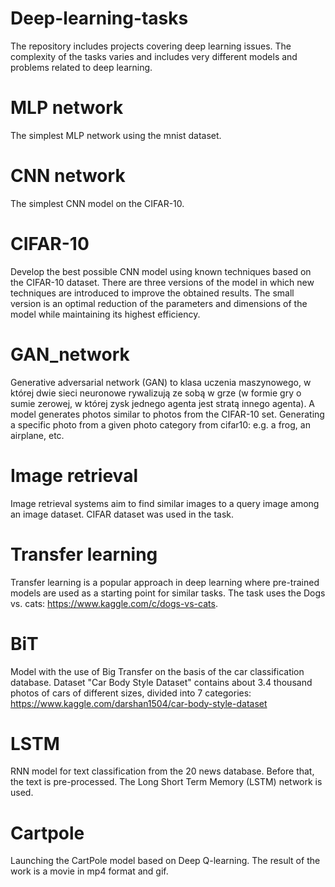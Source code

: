 # Deep-learning-tasks

The repository includes projects covering deep learning issues. The complexity of the tasks varies and includes very different models and problems related to deep learning.

# MLP network

The simplest MLP network using the mnist dataset.

# CNN network

The simplest CNN model on the CIFAR-10.

# CIFAR-10

Develop the best possible CNN model using known techniques based on the CIFAR-10 dataset. There are three versions of the model in which new techniques are introduced to improve the obtained results. The small version is an optimal reduction of the parameters and dimensions of the model while maintaining its highest efficiency. 

# GAN_network

Generative adversarial network (GAN) to klasa uczenia maszynowego, w której dwie sieci neuronowe rywalizują ze sobą w grze (w formie gry o sumie zerowej, w której zysk jednego agenta jest stratą innego agenta). A model generates photos similar to photos from the CIFAR-10 set. Generating a specific photo from a given photo category from cifar10: e.g. a frog, an airplane, etc.

# Image retrieval

Image retrieval systems aim to find similar images to a query image among an image dataset. CIFAR dataset was used in the task.

# Transfer learning

Transfer learning is a popular approach in deep learning where pre-trained models are used as a starting point for similar tasks. The task uses the Dogs vs. cats: https://www.kaggle.com/c/dogs-vs-cats.

# BiT

Model with the use of Big Transfer on the basis of the car classification database. Dataset "Car Body Style Dataset" contains about 3.4 thousand photos of cars of different sizes, divided into 7 categories: https://www.kaggle.com/darshan1504/car-body-style-dataset

# LSTM

RNN model for text classification from the 20 news database. Before that, the text is pre-processed. The Long Short Term Memory (LSTM) network is used.

# Cartpole

Launching the CartPole model based on Deep Q-learning. The result of the work is a movie in mp4 format and gif.







